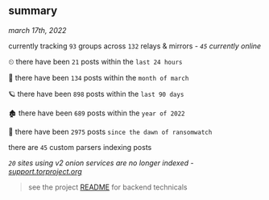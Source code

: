 
## summary
_march 17th, 2022_

currently tracking `93` groups across `132` relays & mirrors - _`45` currently online_

⏲ there have been `21` posts within the `last 24 hours`

🦈 there have been `134` posts within the `month of march`

🪐 there have been `898` posts within the `last 90 days`

🏚 there have been `689` posts within the `year of 2022`

🦕 there have been `2975` posts `since the dawn of ransomwatch`

there are `45` custom parsers indexing posts

_`20` sites using v2 onion services are no longer indexed - [support.torproject.org](https://support.torproject.org/onionservices/v2-deprecation/)_

> see the project [README](https://github.com/thetanz/ransomwatch#ransomwatch--) for backend technicals
